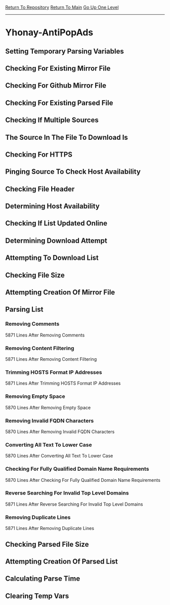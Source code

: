 [Return To Repository](https://github.com/deathbybandaid/piholeparser/)
[Return To Main](https://github.com/deathbybandaid/piholeparser/blob/master/RecentRunLogs/Mainlog.md)
[Go Up One Level](https://github.com/deathbybandaid/piholeparser/blob/master/RecentRunLogs/TopLevelScripts/30-Processing-External-Blacklists.md)
____________________________________
# Yhonay-AntiPopAds
## Setting Temporary Parsing Variables
## Checking For Existing Mirror File
## Checking For Github Mirror File
## Checking For Existing Parsed File
## Checking If Multiple Sources
## The Source In The File To Download Is
## Checking For HTTPS
## Pinging Source To Check Host Availability
## Checking File Header
## Determining Host Availability
## Checking If List Updated Online
## Determining Download Attempt
## Attempting To Download List
## Checking File Size
## Attempting Creation Of Mirror File
## Parsing List
### Removing Comments
5871 Lines After Removing Comments
### Removing Content Filtering
5871 Lines After Removing Content Filtering
### Trimming HOSTS Format IP Addresses
5871 Lines After Trimming HOSTS Format IP Addresses
### Removing Empty Space
5870 Lines After Removing Empty Space
### Removing Invalid FQDN Characters
5870 Lines After Removing Invalid FQDN Characters
### Converting All Text To Lower Case
5870 Lines After Converting All Text To Lower Case
### Checking For Fully Qualified Domain Name Requirements
5870 Lines After Checking For Fully Qualified Domain Name Requirements
### Reverse Searching For Invalid Top Level Domains
5871 Lines After Reverse Searching For Invalid Top Level Domains
### Removing Duplicate Lines
5871 Lines After Removing Duplicate Lines
## Checking Parsed File Size
## Attempting Creation Of Parsed List
## Calculating Parse Time
## Clearing Temp Vars
